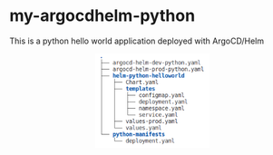 # my-argocdhelm-python
This is a python hello world application deployed with ArgoCD/Helm


<p align="center">
<img  width="40%" height= "40%" src=images/argocdhelm-tree.png alt="Full Airflow Diagram">
</p>
